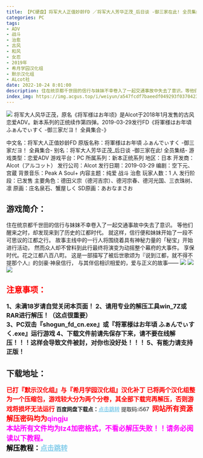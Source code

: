 ```yaml
---
title: 【PC硬盘】将军大人正值妙龄FD ／将军大人芳华正茂_后日谈 -御三家在此! 全员集结-
categories: PC
tags:
- ADV
- 战斗
- 治愈
- 古风
- 和风
- 女忍
- 2019年
- 希月学园汉化组
- 默示汉化组
- ALcot社
date: 2022-10-24 8:01:00
description: 住在统京都千世田的信行与妹妹不幸卷入了一起交通事故中失去了意识。等他们醒来之时，却发现来到了历史的江都时代。就这样，信行便和妹妹开始了一段不可思议的江都之行。
index_img: https://img.acgus.top/i/weiyun/a547fcdf7baeedf049293f0370423d08f1f60509a74ddc9360c9421c0af138e15fb5a0f2b960cccb2ca8f106c472e94e.webp
---
```

![](https://img.acgus.top/i/weiyun/a547fcdf7baeedf049293f0370423d08f1f60509a74ddc9360c9421c0af138e15fb5a0f2b960cccb2ca8f106c472e94e.webp)
将军大人风华正茂，原名《将军様はお年顷》是Alcot于2018年1月发售的古风恋爱ADV。新本系列的正统续作第四弹。2019-03-29发行FD《将軍様はお年頃 ふぁんでぃすく -御三家だヨ！ 全員集合-》

中文名：将军大人正值妙龄FD
原版名称：将軍様はお年頃 ふぁんでぃすく -御三家だヨ！ 全員集合-
别名：将军大人芳华正茂_后日谈 -御三家在此! 全员集结-
游戏类型：恋爱ADV
游戏平台：PC
所属系列：新本正统系列
地区：日本
开发商：Alcot（アルコット）
发行公司：Alcot
发行日期：2019-03-29
编剧：空下元、宫蔵
背景音乐：Peak A Soul+
内容主题：纯爱 战斗 治愈
玩家人数：1 人
发行阶段：已发售
主要角色：德田义宗（德河吉宗）、德河宗春、德河光国、三衣珠树、凛
原画：庄名泉石、蟹屋しく
SD原画：あおなまさお

## 游戏简介：
住在统京都千世田的信行与妹妹不幸卷入了一起交通事故中失去了意识。
等他们醒来之时，却发现来到了历史的江都时代。
就这样，信行便和妹妹开始了一段不可思议的江都之行。
故事主线中的一行人将围绕着具有神秘力量的「秘宝」开始进行活动，
然而众人却不曾料到此行最终将演变为动摇整个幕府的大事件。
享保时代。花之江都八百八町。
这是一部描写了被后世歌颂为『说到江都，就不得不提那个人』的剑豪·神泉信行，
与其伴侣相识相爱的，爱与正义的故事——
![](https://img.acgus.top/i/weiyun/32073c330f67c4b5b7cb227d7b064e08b84061f6293f3fa0a5d3df014a9750aac814cd321ae6361d6196da66cacdb7aa.webp)
![](https://img.acgus.top/i/weiyun/7a992487f771bfa4fd1016f5cf3feb09d8f64aba5bde25a40302ee2814cd17763dfedf7e42287227f94c57c33eeac891.webp)
![](https://img.acgus.top/i/weiyun/302e30bf9f2ab7592cfb2dbe43e57b89194f4a2e48c5ea86e6ec52301dfcacc796e3ffb0069e68f11b52aa97de1777f1.webp)


## <font color=#FF0000 >注意事项：</font>
<font size=3><b>1、未满18岁请自觉关闭本页面！
2、请用专业的解压工具win_7Z或RAR进行解压！（这点很重要）  
3、PC双击『shogun_fd_cn.exe』或『将軍様はお年頃 ふぁんでぃすく.exe』运行游戏
4、下载文件前请先保存下来，请不要在线解压！！！这样会导致文件被封，对你也没好处！！！
5、有能力请支持正版！</b></font>

## 下载地址：
<font color=#FF0000 size=3>**已打『默示汉化组』与『希月学园汉化组』汉化补丁**</font>
<font color=#FF0000 size=3>**已将两个汉化组整为一个压缩包，游戏较大分为两个分卷，其全部下载完再解压，否则游戏将损坏无法运行**</font>
<b>百度网盘下载点：</b><a href="https://pan.baidu.com/s/16wnvsDLVEAL9DQQY55jliA?pwd=i567" style="color: #87CEEB;"><b>点击跳转</b></a> 提取码:i567
<a style="padding: 0" href="https://post.qingju.org/AD/"><img style="max-width:100%" src="https://img.acgus.top/i/2024/07/478f689b8021d8d499ab43d21acf137a.gif" alt=""></a>
<b><font color=#FF0000 size=4>网站所有资源解压密码均为</b></font><b><font color=#FF00FF size=4>qingju</font><font color=#FF0000 ></font></b><br><b><font color=#FF00FF size=4>本站所有文件均为lz4加密格式，不看必解压失败！！请务必阅读以下教程。</b></font><br><b><font color=#000 size=4>解压教程：</b><a href="https://post.qingju.org/tutorial/000/" style="color: #87CEEB;"><b>点击跳转</b></a>